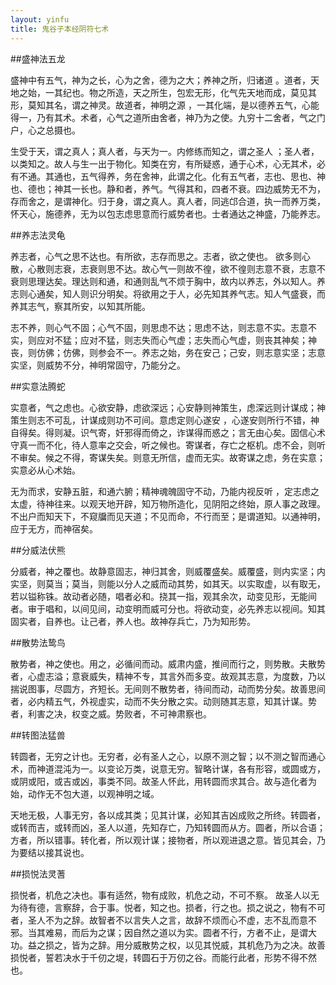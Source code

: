 ```yaml
---
layout: yinfu
title: 鬼谷子本经阴符七术
---
```


##盛神法五龙

盛神中有五气，神为之长，心为之舍，德为之大；养神之所，归诸道 。道者，天地之始，一其纪也。物之所造，天之所生，包宏无形，化气先天地而成，莫见其形，莫知其名，谓之神灵。故道者，神明之源 ，一其化端，是以德养五气，心能得一，乃有其术。术者，心气之道所由舍者，神乃为之使。九穷十二舍者，气之门户，心之总摄也。

生受于天，谓之真人；真人者，与天为一。内修练而知之，谓之圣人 ；圣人者，以类知之。故人与生一出于物化。知类在穷，有所疑惑，通于心术，心无其术，必有不通。其通也，五气得养，务在舍神，此谓之化。化有五气者，志也、思也、神也、德也；神其一长也。静和者，养气。气得其和，四者不衰。四边威势无不为，存而舍之，是谓神化。归于身，谓之真人。真人者，同逃邙合道，执一而养万类，怀天心，施德养，无为以包志虑思意而行威势者也。士者通达之神盛，乃能养志。

##养志法灵龟

养志者，心气之思不达也。有所欲，志存而思之。志者，欲之使也。 欲多则心散，心散则志衰，志衰则思不达。故心气一则故不徨，欲不徨则志意不衰，志意不衰则思理达矣。理达则和通，和通则乱气不烦于胸中，故内以养志，外以知人。养志则心通矣，知人则识分明矣。将欲用之于人，必先知其养气志。知人气盛衰，而养其志气，察其所安，以知其所能。

志不养，则心气不固；心气不固，则思虑不达；思虑不达，则志意不实。志意不实，则应对不猛；应对不猛，则志失而心气虚；志失而心气虚，则丧其神矣；神丧，则仿佛；仿佛，则参会不一。养志之始，务在安己；己安，则志意实坚；志意实坚，则威势不分，神明常固守，乃能分之。

##实意法腾蛇

实意者，气之虑也。心欲安静，虑欲深远；心安静则神策生，虑深远则计谋成；神策生则志不可乱，计谋成则功不可间。意虑定则心遂安 ，心遂安则所行不错，神自得矣。得则凝。识气寄，奸邪得而倚之，诈谋得而惑之；言无由心矣。固信心术守真一而不化，待人意率之交会，听之候也。寄谋者，存亡之枢机。虑不会，则听不审矣。候之不得，寄谋失矣。则意无所信，虚而无实。故寄谋之虑，务在实意；实意必从心术始。

无为而求，安静五脏，和通六腑；精神魂魄固守不动，乃能内视反听 ，定志虑之太虚，待神往来。以观天地开辟，知万物所造化，见阴阳之终始，原人事之政理。不出户而知天下，不窥牖而见天道；不见而命，不行而至；是谓道知。以通神明，应于无方，而神宿矣。

##分威法伏熊

分威者，神之覆也。故静意固志，神归其舍，则威覆盛矣。威覆盛，则内实坚；内实坚，则莫当；莫当，则能以分人之威而动其势，如其天。以实取虚，以有取无，若以镒称铢。故动者必随，唱者必和。挠其一指，观其余次，动变见形，无能间者。审于唱和，以间见间，动变明而威可分也。将欲动变，必先养志以视间。知其固实者，自养也。让己者，养人也。故神存兵亡，乃为知形势。

##散势法鸷鸟

散势者，神之使也。用之，必循间而动。威肃内盛，推间而行之，则势散。夫散势者，心虚志溢；意衰威失，精神不专，其言外而多变。故观其志意，为度数，乃以揣说图事，尽圆方，齐短长。无间则不散势者，待间而动，动而势分矣。故善思间者，必内精五气，外视虚实，动而不失分散之实。动则随其志意，知其计谋。势者，利害之决，权变之威。势败者，不可神肃察也。

##转图法猛兽

转圆者，无穷之计也。无穷者，必有圣人之心，以原不测之智；以不测之智而通心术，而神道混沌为一。以变论万类，说意无穷。智略计谋，各有形容，或圆或方，或阴或阳，或吉或凶，事类不同。故圣人怀此，用转圆而求其合。故与造化者为始，动作无不包大道，以观神明之域。

天地无极，人事无穷，各以成其类；见其计谋，必知其吉凶成败之所终。转圆者，或转而吉，或转而凶，圣人以道，先知存亡，乃知转圆而从方。圆者，所以合语；方者，所以错事。转化者，所以观计谋；接物者，所以观进退之意。皆见其会，乃为要结以接其说也。

##损悦法灵蓍

损悦者，机危之决也。事有适然，物有成败，机危之动，不可不察。 故圣人以无为待有德，言察辞，合于事。悦者，知之也。损者，行之也。损之说之，物有不可者，圣人不为之辞。故智者不以言失人之言，故辞不烦而心不虚，志不乱而意不邪。当其难易，而后为之谋；因自然之道以为实。圆者不行，方者不止，是谓大功。益之损之，皆为之辞。用分威散势之权，以见其悦威，其机危乃为之决。故善损悦者，誓若决水于千仞之堤，转圆石于万仞之谷。而能行此者，形势不得不然也。 
